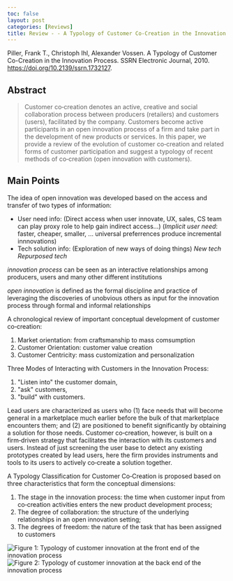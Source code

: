 ```yaml
---
toc: false
layout: post
categories: [Reviews]
title: Review - - A Typology of Customer Co-Creation in the Innovation
---
```

Piller, Frank T., Christoph Ihl, Alexander Vossen. A Typology of Customer Co-Creation in the Innovation Process. SSRN Electronic Journal, 2010. https://doi.org/10.2139/ssrn.1732127.

## Abstract
> Customer co‐creation denotes an active, creative and social collaboration process between producers (retailers) and customers (users), facilitated by the company. Customers become active participants in an open innovation process of a firm and take part in the development of new products or services. In this paper, we provide a review of the evolution of customer co‐creation and related forms of customer participation and suggest a typology of recent methods of co‐creation (open innovation with customers).

## Main Points
The idea of open innovation was developed based on the access and transfer of two types of information:
- User need info: (Direct access when user innovate, UX, sales, CS team can play proxy role to help gain indirect access...)
  (*Implicit user need*: faster, cheaper, smaller, ... universal preferrences produce incremental innnovations)
- Tech solution info: (Exploration of new ways of doing things)
  *New tech*
  *Repurposed tech*

*innovation process* can be seen as an interactive relationships among producers, users and many other different institutions

*open innovation* is defined as the formal discipline and practice of leveraging the discoveries of unobvious others as input for the innovation process through formal and informal relationships

A chronological review of important conceptual development of customer co‐creation:
1. Market orientation: from craftsmanship to mass comsumption
2. Customer Orientation: customer value creation
3. Customer Centricity: mass customization and personalization

Three Modes of Interacting with Customers in the Innovation Process:
1. "Listen into" the customer domain, 
2. "ask" customers,
3. "build" with customers.

Lead users are characterized as users who (1) face needs that will become general in a marketplace much earlier before the bulk of that marketplace encounters them; and (2) are positioned to benefit significantly by obtaining a solution for those needs. Customer co‐creation, however, is built on a firm‐driven strategy that facilitates the interaction with its customers and users. Instead of just screening the user base to detect any existing prototypes created by lead users, here the firm provides instruments and tools to its users to actively co‐create a solution together.  

A Typology Classification for Customer Co‐Creation is proposed based on three characteristics that form the conceptual dimensions:
1. The stage in the innovation process: the time when customer input from co‐creation activities enters the new product development process;
2. The degree of collaboration: the structure of the underlying relationships in an open innovation setting;
3. The degrees of freedom: the nature of the task that has been assigned to customers

![Figure 1: Typology of customer innovation at the front end of the innovation process](../../../../images/customer-innovation-fig-1.png)
![Figure 2: Typology of customer innovation at the back end of the innovation process](../../../../images/customer-innovation-fig-2.png)
